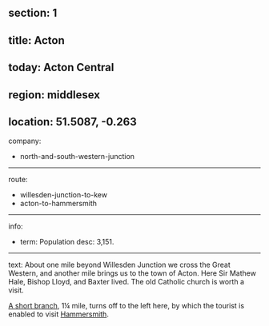 section: 1
----
title: Acton
----
today: Acton Central
----
region: middlesex
----
location: 51.5087, -0.263
----
company:
- north-and-south-western-junction
----
route:
- willesden-junction-to-kew
- acton-to-hammersmith
----
info:
- term: Population
  desc: 3,151.
----
text: About one mile beyond Willesden Junction we cross the Great Western, and another mile brings us to the town of Acton. Here Sir Mathew Hale, Bishop Lloyd, and Baxter lived. The old Catholic church is worth a visit.

[A short branch](/routes/acton-to-hammersmith), 1¼ mile, turns off to the left here, by which the tourist is enabled to visit [Hammersmith](/stations/hammersmith).
